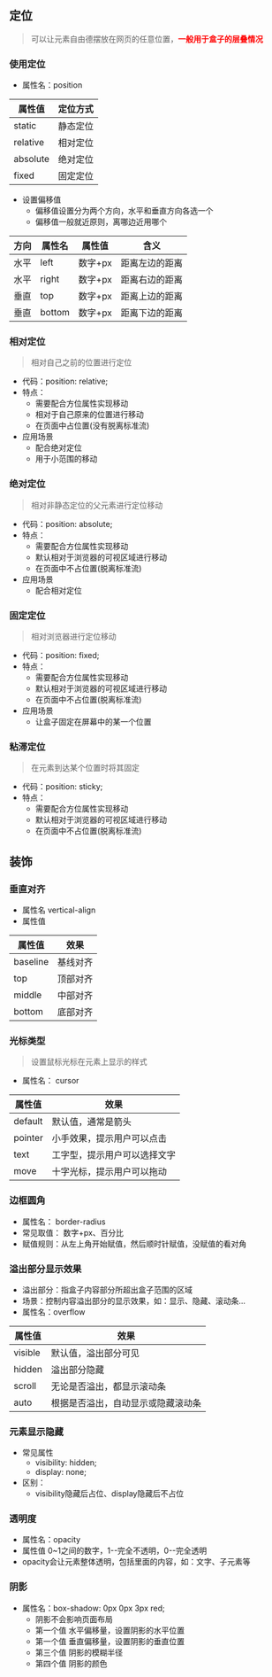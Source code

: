 ## 定位

> 可以让元素自由德摆放在网页的任意位置，<span style="color: red;font-weight: 700;">一般用于盒子的层叠情况</span>

### 使用定位

+ 属性名：position

| 属性值       | 定位方式 |
|-----------|------|
| static    | 静态定位 |
| relative  | 相对定位 |
| absolute  | 绝对定位 |
| fixed     | 固定定位 |

+ 设置偏移值
    + 偏移值设置分为两个方向，水平和垂直方向各选一个
    + 偏移值一般就近原则，离哪边近用哪个

| 方向  | 属性名    | 属性值   | 含义      |
|-----|--------|-------|---------|
| 水平  | left   | 数字+px | 距离左边的距离 |
| 水平  | right  | 数字+px | 距离右边的距离 |
| 垂直  | top    | 数字+px | 距离上边的距离 |
| 垂直  | bottom | 数字+px | 距离下边的距离 |

### 相对定位

> 相对自己之前的位置进行定位

+ 代码：position: relative;
+ 特点：
    + 需要配合方位属性实现移动
    + 相对于自己原来的位置进行移动
    + 在页面中占位置(没有脱离标准流)
+ 应用场景
    + 配合绝对定位
    + 用于小范围的移动

### 绝对定位

> 相对非静态定位的父元素进行定位移动

+ 代码：position: absolute;
+ 特点：
    + 需要配合方位属性实现移动
    + 默认相对于浏览器的可视区域进行移动
    + 在页面中不占位置(脱离标准流)
+ 应用场景
    + 配合相对定位

### 固定定位

> 相对浏览器进行定位移动

+ 代码：position: fixed;
+ 特点：
    + 需要配合方位属性实现移动
    + 默认相对于浏览器的可视区域进行移动
    + 在页面中不占位置(脱离标准流)
+ 应用场景
    + 让盒子固定在屏幕中的某一个位置

### 粘滞定位

> 在元素到达某个位置时将其固定

+ 代码：position: sticky;
+ 特点：
  + 需要配合方位属性实现移动
  + 默认相对于浏览器的可视区域进行移动
  + 在页面中不占位置(脱离标准流)


## 装饰

### 垂直对齐

+ 属性名 vertical-align
+ 属性值

| 属性值      | 效果   |
|----------|------|
| baseline | 基线对齐 |
| top      | 顶部对齐 |
| middle   | 中部对齐 |
| bottom   | 底部对齐 |

### 光标类型

> 设置鼠标光标在元素上显示的样式

+ 属性名： cursor

| 属性值     | 效果             |
|---------|----------------|
| default | 默认值，通常是箭头      |
| pointer | 小手效果，提示用户可以点击  |
| text    | 工字型，提示用户可以选择文字 |
| move    | 十字光标，提示用户可以拖动  |

### 边框圆角

+ 属性名： border-radius
+ 常见取值： 数字+px、百分比
+ 赋值规则：从左上角开始赋值，然后顺时针赋值，没赋值的看对角

### 溢出部分显示效果

+ 溢出部分：指盒子内容部分所超出盒子范围的区域
+ 场景：控制内容溢出部分的显示效果，如：显示、隐藏、滚动条...
+ 属性名：overflow

| 属性值     | 效果                |
|---------|-------------------|
| visible | 默认值，溢出部分可见        |
| hidden  | 溢出部分隐藏            |
| scroll  | 无论是否溢出，都显示滚动条     |
| auto    | 根据是否溢出，自动显示或隐藏滚动条 |

### 元素显示隐藏

+ 常见属性
    + visibility: hidden;
    + display: none;
+ 区别：
    + visibility隐藏后占位、display隐藏后不占位

### 透明度

+ 属性名：opacity
+ 属性值 0~1之间的数字，1--完全不透明，0--完全透明
+ opacity会让元素整体透明，包括里面的内容，如：文字、子元素等

### 阴影
+ 属性名：box-shadow: 0px 0px 3px red;
  + 阴影不会影响页面布局
  + 第一个值 水平偏移量，设置阴影的水平位置
  + 第一个值 垂直偏移量，设置阴影的垂直位置
  + 第三个值 阴影的模糊半径
  + 第四个值 阴影的颜色